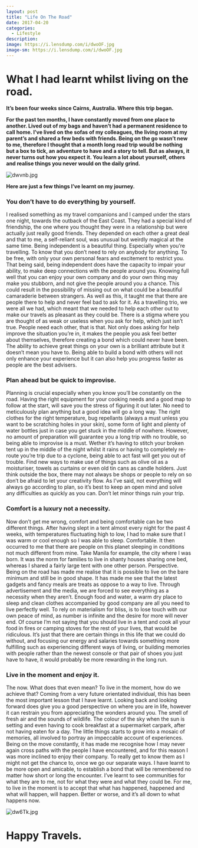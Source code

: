```yaml
---
layout: post
title: "Life On The Road"
date: 2017-04-20
categories:
  - Lifestyle
description: 
image: https://i.lensdump.com/i/dwoOF.jpg
image-sm: https://i.lensdump.com/i/dwoOF.jpg
---
```


# What I had learnt whilst living on the road.

**It’s been four weeks since Cairns, Australia. Where this trip began.**

**For the past ten months, I have constantly moved from one place to another. Lived out of my bags and haven’t had a permanent residence to call home. I’ve lived on the sofas of my colleagues, the living room at my parent’s and shared a few beds with friends. Being on the go wasn’t new to me, therefore I thought that a month long road trip would be nothing but a box to tick, an adventure to have and a story to tell. But as always, it never turns out how you expect it. You learn a lot about yourself, others and realise things you never would on the daily grind.**

![dwvnb.jpg](https://i.lensdump.com/i/dwvnb.jpg)

**Here are just a few things I’ve learnt on my journey.**

### You don’t have to do everything by yourself.

I realised something as my travel companions and I camped under the stars one night, towards the outback of the East Coast. They had a special kind of friendship, the one where you thought they were in a relationship but were actually just really good friends. They depended on each other a great deal and that to me, a self-reliant soul, was unusual but weirdly magical at the same time. Being independent is a beautiful thing. Especially when you’re travelling. To know that you don’t need to rely on anybody for anything. To be free, with only your own personal fears and excitement to restrict you. That being said, being independent does have the capacity to impair your ability, to make deep connections with the people around you. Knowing full well that you can enjoy your own company and do your own thing may make you stubborn, and not give the people around you a chance. This could result in the possibility of missing out on what could be a beautiful camaraderie between strangers. As well as this, it taught me that there are people there to help and never feel bad to ask for it. As a travelling trio, we were all we had, which meant that we needed to help each other out to make our travels as pleasant as they could be. There is a stigma where you are thought of as weak or useless when you ask for help, which just isn’t true. People need each other, that is that. Not only does asking for help improve the situation you’re in, it makes the people you ask feel better about themselves, therefore creating a bond which could never have been. The ability to achieve great things on your own is a brilliant attribute but it doesn’t mean you have to. Being able to build a bond with others will not only enhance your experience but it can also help you progress faster as people are the best advisers.

### Plan ahead but be quick to improvise.

Planning is crucial especially when you know you’ll be constantly on the road. Having the right equipment for your cooking needs and a good map to follow at the start, will save you the stress of figuring it out later. No need to meticulously plan anything but a good idea will go a long way. The right clothes for the right temperature, bug repellants (always a must unless you want to be scratching holes in your skin), some form of light and plenty of water bottles just in case you get stuck in the middle of nowhere. However, no amount of preparation will guarantee you a long trip with no trouble, so being able to improvise is a must. Wether it’s having to stitch your broken tent up in the middle of the night whilst it rains or having to completely re-route you’re trip due to a cyclone, being able to act fast will get you out of trouble. Find new ways to make use of things such as olive oil as a moisturiser, towels as curtains or even old tin cans as candle holders. Just think outside the box, there may not always be shops or people to rely on so don’t be afraid to let your creativity flow. As I’ve said, not everything will always go according to plan, so it’s best to keep an open mind and solve any difficulties as quickly as you can. Don’t let minor things ruin your trip.

### Comfort is a luxury not a necessity. 

Now don’t get me wrong, comfort and being comfortable can be two different things. After having slept in a tent almost every night for the past 4 weeks, with temperatures fluctuating high to low, I had to make sure that I was warm or cool enough so I was able to sleep. Comfortable. It then occurred to me that there are people on this planet sleeping in conditions not much different from mine. Take Manila for example, the city where I was born. It was the norm for families to live in shanty houses sharing one bed, whereas I shared a fairly large tent with one other person. Perspective. Being on the road has made me realise that it is possible to live on the bare minimum and still be in good shape. It has made me see that the latest gadgets and fancy meals are treats as oppose to a way to live. Through advertisement and the media, we are forced to see everything as a necessity when they aren’t. Enough food and water, a warm dry place to sleep and clean clothes accompanied by good company are all you need to live perfectly well. To rely on materialism for bliss, is to lose touch with our own peace of mind, as number is infinite and the desire for more will never end. Of course I’m not saying that you should live in a tent and cook all your food in fires or camping stoves for the rest of your lives, that would be ridiculous. It’s just that there are certain things in this life that we could do without, and focusing our energy and salaries towards something more fulfilling such as experiencing different ways of living, or building memories with people rather than the newest console or that pair of shoes you just have to have, it would probably be more rewarding in the long run.

### Live in the moment and enjoy it. 

The now. What does that even mean? To live in the moment, how do we achieve that? Coming from a very future orientated individual, this has been the most important lesson that I have learnt. Looking back and looking forward does give you a good perspective on where you are in life, however it can restrain you from appreciating the wonders around you. The smell of fresh air and the sounds of wildlife. The colour of the sky when the sun is setting and even having to cook breakfast at a supermarket carpark, after not having eaten for a day. The little things starts to grow into a mosaic of memories, all involved to portray an impeccable account of experiences. Being on the move constantly, it has made me recognise how I may never again cross paths with the people I have encountered, and for this reason I was more inclined to enjoy their company. To really get to know them as I might not get the chance to, once we go our separate ways. I have learnt to be more open and amicable, to establish a bond that will be remembered no matter how short or long the encounter. I’ve learnt to see communities for what they are to me, not for what they were and what they could be. For me, to live in the moment is to accept that what has happened, happened and what will happen, will happen. Better or worse, and it’s all down to what happens now.

![dw6Tk.jpg](https://i.lensdump.com/i/dw6Tk.jpg)

# Happy Travels.
